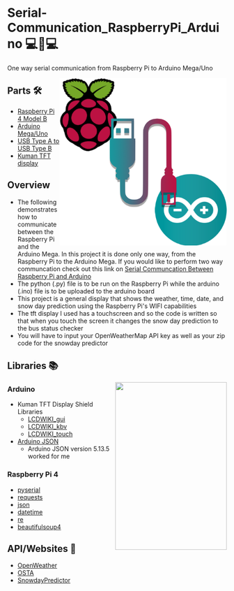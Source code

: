 # Serial-Communication_RaspberryPi_Arduino 💻📶💻
One way serial communication from Raspberry Pi to Arduino Mega/Uno

<p> 
  <img width=384 height=384 align='Right' src="https://github.com/Raziz1/Serial-Communication_RaspberryPi_Arduino/blob/main/images/Rasp-Arduino.png? raw=true">
</p>

## Parts 🛠
* [Raspberry Pi 4 Model B](https://www.amazon.ca/Raspberry-Pi-Computer-Model-4GB/dp/B07W4JM192/ref=sr_1_7?dchild=1&keywords=raspberry+pi+4&qid=1607186145&sr=8-7)
* [Arduino Mega/Uno](https://www.amazon.ca/Elegoo-Board-ATmega2560-ATMEGA16U2-Arduino/dp/B01H4ZLZLQ/ref=sr_1_12?dchild=1&keywords=arduino+mega&qid=1607186201&sr=8-12)
* [USB Type A to USB Type B](https://www.amazon.ca/JSAUX-Printer-Scanner-Compatible-Lexmark/dp/B07RW66XRW/ref=sr_1_7?dchild=1&keywords=usb+a+to+usb+b&qid=1607186219&sr=8-7)
* [Kuman TFT display](https://www.amazon.ca/480x320-Screen-Module-Arduino-Without/dp/B07NWH47PV/ref=sr_1_24?dchild=1&keywords=tft+display+kuman&qid=1607187338&sr=8-24)

## Overview
* The following demonstrates how to communicate between the Raspberry Pi and the Arduino Mega. In this project it is done only one way, from the Raspberry Pi to the Arduino Mega. If you would like to perform two way communcation check out this link on [Serial Communcation Between Raspberry Pi and Arduino](https://roboticsbackend.com/raspberry-pi-arduino-serial-communication/)
* The python (.py) file is to be run on the Raspberry Pi while the arduino (.ino) file is to be uploaded to the arduino board
* This project is a general display that shows the weather, time, date, and snow day prediction using the Raspberry Pi's WIFI capabilities
* The tft display I used has a touchscreen and so the code is written so that when you touch the screen it changes the snow day prediction to the bus status checker
* You will have to input your OpenWeatherMap API key as well as your zip code for the snowday predictor

## Libraries 📚

<p> 
  <img width=256 height=384 align='Right' src="https://github.com/Raziz1/Serial-Communication_RaspberryPi_Arduino/blob/main/images/SnowdayPredictor.png? raw=true">
</p>

### Arduino
* Kuman TFT Display Shield Libraries
  - [LCDWIKI_gui](https://github.com/lcdwiki/LCDWIKI_gui)
  - [LCDWIKI_kbv](https://github.com/lcdwiki/LCDWIKI_kbv)
  - [LCDWIKI_touch](https://github.com/lcdwiki/LCDWIKI_touch)
* [Arduino JSON](https://github.com/bblanchon/ArduinoJson)
  - Arduino JSON version 5.13.5 worked for me
 ### Raspberry Pi 4
 *  [pyserial](https://pypi.org/project/pyserial/)
 *  [requests](https://pypi.org/project/requests/)
 *  [json](https://docs.python.org/3/library/json.html)
 *  [datetime](https://docs.python.org/3/library/datetime.html)
 *  [re](https://docs.python.org/3/library/re.html)
 *  [beautifulsoup4](https://pypi.org/project/beautifulsoup4/)

## API/Websites 📶
* [OpenWeather](https://openweathermap.org/)
* [OSTA](http://www.ottawaschoolbus.ca/)
* [SnowdayPredictor](https://www.snowdaycalculator.com/)
 
